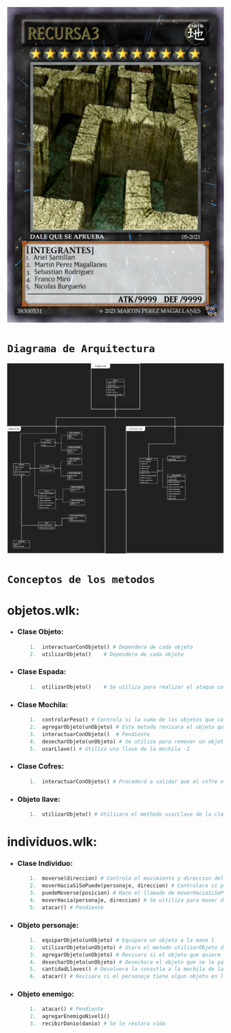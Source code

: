 <img src="picture\presentacion\recursa3.jpg" width='600'>

# ```Diagrama de Arquitectura```
<img src="picture\presentacion\tp_algo1.drawio.png">

# ```Conceptos de los metodos```
# objetos.wlk:
*   ### Clase Objeto:
    ```python
        1.  interactuarConObjeto() # Dependera de cada objeto
        2.  utilizarObjeto()    # Dependera de cada objeto
    ```
*   ### Clase Espada:
    ```python
        1.  utilizarObjeto()    # Se utiliza para realizar el ataque con el objeto
    ```
*   ### Clase Mochila:
    ```python
        1.  controlarPeso() # Controla si la suma de los objetos que contiene es mayor que 0
        2.  agregarObjeto(unObjeto) # Este metodo revisara el objeto que intenta agarra y controlara si puede o no guardarlos. Por ejemplo: No puede tiene mas de 1 ecudo ni mas de 2 espadas
        3.  interactuarConObjeto()  # Pendiente
        4.  desecharObjeto(unObjeto) # Se utiliza para remover un objeto de la mochila
        5.  usarLlave() # Utiliza una llave de la mochila -1
    ```
*   ### Clase Cofres:
    ```python
        1.  interactuarConObjeto() # Procederá a validar que el cofre no este vacío y que el personaje tenga algún objeto guardado y que tenga una llave. Luego de validar utilizara la llave o saldrá un mensaje de advertencia 
    ```
*   ### Objeto llave:
    ```python
        1.  utilizarObjeto() # Utilizara el methodo usarLlave de la clase Mochila y luego validara si no hay mas llaves en la mochila para remover la imagen
    ```
# individuos.wlk:
*   ### Clase Individuo:
    ```python
        1.  moverse(direccion) # Controla el movimiento y direccion del personaje
        2.  moverHaciaSiSePuede(personaje, direccion) # Controlara si puede atravezar un obstaculo
        3.  puedeMoverse(posicion) # Hace el llamado de moverHaciaSiSePuede para controlar que pueda moverse
        4.  moverHacia(personaje, direccion) # Se ultiliza para mover de posicion al personaje
        5.  atacar() # Pendiente
    ```
*   ### Objeto personaje:
    ```python
        1.  equiparObjeto(unObjeto) # Equipara un objeto a la mano 1
        2.  utilizarObjeto(unObjeto) # Usara el metodo utilizarObjeto del objeto que tenga equipado
        3.  agregarObjeto(unObjeto) # Revisara si el objeto que quiere agregar es una mochila le agregara la mochila como un atributo al personaje. En caso de querer agarrar un objeto distinto de la mochila, revisara si el personaje tiene una mochila y llamara al methodo de la mochila agregarObjeto. De lo contrario arrojara un mensaje.
        4.  desecharObjeto(unObjeto) # Desechara el objeto que se le pase como parametro. 
        5.  cantidadLlaves() # Devolvera la consutla a la mochila de las llaves()
        6.  atacar() # Revisara si el personaje tiene algun objeto en la mano para poder atacar, en caso de haber un enemigo en frente, procede a quitarle vida. Sino sale un mensaje de que no se puede atacar por no tener un objeto en la mano. 
    ```
*   ### Objeto enemigo:
    ```python
        1.  atacar() # Pendiente
        2.  agregarEnemigoNivel1()
        3.  recibirDanio(danio) # Se le restara vida
    ```